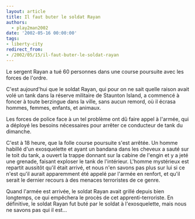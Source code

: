 ```yaml
---
layout: article
title: Il faut buter le soldat Rayan
authors:
  - play2man2002
date: '2002-05-16 00:00:00'
tags:
- liberty-city
redirect_from:
- /2002/05/15/il-faut-buter-le-soldat-rayan
---
```


Le sergent Rayan a tué 60 personnes dans une course poursuite avec les forces de l'ordre.

C'est aujourd'hui que le soldat Rayan, qui pour on ne sait quelle raison avait volé un tank dans la réserve militaire de Staunton Island, a commencé à foncer à toute berzingue dans la ville, sans aucun remord, où il écrasa hommes, femmes, enfants, et animaux.

Les forces de police face à un tel problème ont dû faire appel à l'armée, qui a déployé les besoins nécessaires pour arrêter ce conducteur de tank du dimanche.

C'est à 18 heure, que la folle course poursuite s'est arrêtée. Un homme habillé d'un exosquelette et ayant un bandana dans les cheveux a sauté sur le toit du tank, a ouvert la trappe donnant sur la cabine de l'engin et y a jeté une grenade, faisant exploser le tank de l'intérieur. L'homme mystérieux est repartit aussitôt qu'il était arrivé, et nous n'en savons pas plus sur lui si ce n'est qu'il aurait apparemment été appelé par l'armée en renfort, et qu'il serait le dernier recours à des menaces terroristes de ce genre.

Quand l'armée est arrivée, le soldat Rayan avait grillé depuis bien longtemps, ce qui empêchera le procès de cet apprenti-terroriste. En définitive, le soldat Rayan fut buté par le soldat à l'exosquelette, mais nous ne savons pas qui il est…